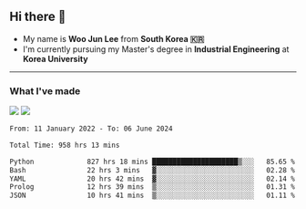 ## Hi there 👋

- My name is **Woo Jun Lee** from **South Korea 🇰🇷**
- I'm currently pursuing my Master's degree in **Industrial Engineering** at **Korea University**

---

### What I've made

<a href="https://share.streamlit.io/tomtom1103/kuiai_hackathon_2022/main/JL_app.py"><img src="https://img.shields.io/badge/Journey Lee-161B22?style=for-the-badge&logo=streamlit&logoColor=FF4B4B"/></a> <a href="https://jeon-100.github.io/Dangzang/"><img src="https://img.shields.io/badge/당신을 위한 장학금, 당장!-161B22?style=for-the-badge&logo=react&logoColor=#61DAFB"/></a>

<!--START_SECTION:waka-->

```txt
From: 11 January 2022 - To: 06 June 2024

Total Time: 958 hrs 13 mins

Python             827 hrs 18 mins █████████████████████▒░░░   85.65 %
Bash               22 hrs 3 mins   ▓░░░░░░░░░░░░░░░░░░░░░░░░   02.28 %
YAML               20 hrs 42 mins  ▓░░░░░░░░░░░░░░░░░░░░░░░░   02.14 %
Prolog             12 hrs 39 mins  ▒░░░░░░░░░░░░░░░░░░░░░░░░   01.31 %
JSON               10 hrs 41 mins  ▒░░░░░░░░░░░░░░░░░░░░░░░░   01.11 %
```

<!--END_SECTION:waka-->

